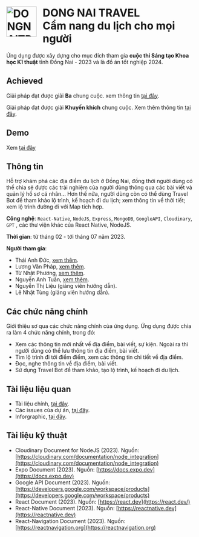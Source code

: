 <div>
    <h1>
        <a align="left"><img src="https://i.ibb.co/SQWy8xC/logo-big.png" alt="DONGNAITRRAVEL-Logo" style="width: 80px; float: left; margin-right: 1rem" border="0"></a>
        DONG NAI TRAVEL
        <br>
        Cẩm nang du lịch cho mọi người
    </h1>
</div>

Ứng dụng được xây dựng cho mục đích tham gia __cuộc thi Sáng tạo Khoa học Kĩ thuật__ tỉnh Đồng Nai - 2023 và là đồ án tốt nghiệp 2024.
## Achieved
Giải pháp đạt được giải __Ba__ chung cuộc. xem thông tin [tại đây](https://dntu.edu.vn/tin-tuc/sinh-vien-khoa-cong-nghe-thong-tin-dat-giai-3-cuoc-thi-chuyen-doi-so-tinh-dong-nai?fbclid=IwZXh0bgNhZW0CMTEAAR071lmE5A1yVjtAYpqd98t6Sx_NDK32SO6PXAlYGeHX72WDPibXpx1C3Bo_aem_AdVg_F5Y82KVeij1Hm3lGWFEz3KoM9cGDidyC1ATMfAONtGm8H2F82xYegC2JzJVO_Qev--DM_nRiNLRyI0jWzTb).

Giải pháp đạt được giải __Khuyến khích__ chung cuộc. Xem thêm thông tin [tại đây](https://drive.google.com/file/d/1rtrAE14D4_O47xg_cKyicr1dSMoTsqJe/view?usp=sharing).

## Demo
Xem [tại đây](https://www.youtube.com/watch?v=6lMZkIQiZ68)

## Thông tin
Hỗ trợ khám phá các địa điểm du lịch ở Đồng Nai, đồng thời người dùng có thể chia sẻ được các trải nghiệm của người dùng thông qua các bài viết và quản lý hồ sơ cá nhân... Hơn thế nữa, người dùng còn có thể dùng Travel Bot để tham khảo lộ trình, kế hoạch đi du lịch; xem thông tin về thời tiết; xem lộ trình đường đi với Map tích hợp.

__Công nghệ__: `React-Native`, `NodeJS`, `Express`, `MongoDB`, `GoogleAPI`, `Cloudinary`, `GPT` , các thư viện khác của React Native, NodeJS.

__Thời gian__: từ tháng 02 - tới tháng 07 năm 2023.

__Người tham gia__:
- Thái Anh Đức, [xem thêm](https://github.com/ThaiAnhDuc02).
- Lương Văn Pháp, [xem thêm](https://github.com/phapdev).
- Từ Nhật Phương, [xem thêm](https://github.com/FromSunNews).
- Nguyễn Anh Tuấn, [xem thêm](https://github.com/NguyenAnhTuan1912).
- Nguyễn Thị Liệu (giảng viên hướng dẫn).
- Lê Nhật Tùng (giảng viên hướng dẫn).

## Các chức năng chính
Giới thiệu sơ qua các chức năng chính của ứng dụng. Ứng dụng được chia ra làm 4 chức năng chính, trong đó:
- Xem các thông tin mới nhất về địa điểm, bài viết, sự kiện. Ngoài ra thì người dùng có thể lưu thông tin địa điểm, bài viết.
- Tìm lộ trình đi tới điểm điểm, xem các thông tin chi tiết về địa điểm.
- Đọc, nghe thông tin về địa điểm, bài viết.
- Sử dụng Travel Bot để tham khảo, tạo lộ trình, kế hoạch đi du lịch.

## Tài liệu liệu quan
- Tài liệu chính, [tại đây](https://docs.google.com/document/d/1KdUV5ahihEOVYrn73MnY4GPgdbXIl4ou/edit?usp=sharing&ouid=102396661633118680496&rtpof=true&sd=true).
- Các issues của dự án, [tại đây](https://github.com/FromSunNews/DongNaiTravelApp/issues).
- Inforgraphic, [tại đây](https://www.behance.net/gallery/177198847/DongNaiTravel-App).

## Tài liệu kỹ thuật
- Cloudinary Document for NodeJS (2023). Nguồn: [https://cloudinary.com/documentation/node_integration](https://cloudinary.com/documentation/node_integration)
- Expo Document (2023). Nguồn: [https://docs.expo.dev](https://docs.expo.dev)
- Google API Document (2023). Nguồn: [https://developers.google.com/workspace/products](https://developers.google.com/workspace/products)
- React Document (2023). Nguồn: [https://react.dev](https://react.dev/)
- React-Native Document (2023). Nguồn: [https://reactnative.dev](https://reactnative.dev)
- React-Navigation Document (2023). Nguồn: [https://reactnavigation.org](https://reactnavigation.org)
